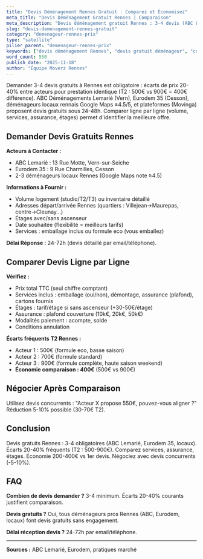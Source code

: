 ```yaml
---
title: "Devis Déménagement Rennes Gratuit : Comparez et Économisez"
meta_title: "Devis Déménagement Gratuit Rennes | Comparaison"
meta_description: "Devis déménagement gratuit Rennes : 3-4 devis (ABC Lemarié, Eurodem 35, locaux). Écarts 20-40% (T2 : 500-900€). Comparez économisez 200-400€."
slug: "devis-demenagement-rennes-gratuit"
category: "demenageur-rennes-prix"
type: "satellite"
pilier_parent: "demenageur-rennes-prix"
keywords: ["devis déménagement Rennes", "devis gratuit déménageur", "comparer devis Rennes"]
word_count: 550
publish_date: "2025-11-18"
author: "Équipe Moverz Rennes"
---
```


Demander 3-4 devis gratuits à Rennes est obligatoire : écarts de prix 20-40% entre acteurs pour prestation identique (T2 : 500€ vs 900€ = 400€ différence). ABC Déménagements Lemarié (Vern), Eurodem 35 (Cesson), déménageurs locaux rennais Google Maps ≥4.5/5, et plateformes (Movinga) proposent devis gratuits sous 24-48h. Comparer ligne par ligne (volume, services, assurance, étages) permet d'identifier la meilleure offre.

## Demander Devis Gratuits Rennes

**Acteurs à Contacter :**
- ABC Lemarié : 13 Rue Motte, Vern-sur-Seiche
- Eurodem 35 : 9 Rue Charmilles, Cesson
- 2-3 déménageurs locaux Rennes (Google Maps note ≥4.5)

**Informations à Fournir :**
- Volume logement (studio/T2/T3) ou inventaire détaillé
- Adresses départ/arrivée Rennes (quartiers : Villejean→Maurepas, centre→Cleunay...)
- Étages avec/sans ascenseur
- Date souhaitée (flexibilité = meilleurs tarifs)
- Services : emballage inclus ou formule eco (vous emballez)

**Délai Réponse :** 24-72h (devis détaillé par email/téléphone).

## Comparer Devis Ligne par Ligne

**Vérifiez :**
- Prix total TTC (seul chiffre comptant)
- Services inclus : emballage (oui/non), démontage, assurance (plafond), cartons fournis
- Étages : tarif/étage si sans ascenseur (+30-50€/étage)
- Assurance : plafond couverture (10k€, 20k€, 50k€)
- Modalités paiement : acompte, solde
- Conditions annulation

**Écarts fréquents T2 Rennes :**
- Acteur 1 : 500€ (formule eco, basse saison)
- Acteur 2 : 700€ (formule standard)
- Acteur 3 : 900€ (formule complète, haute saison weekend)
- **Économie comparaison : 400€** (500€ vs 900€)

## Négocier Après Comparaison

Utilisez devis concurrents : "Acteur X propose 550€, pouvez-vous aligner ?" Réduction 5-10% possible (30-70€ T2).

## Conclusion

Devis gratuits Rennes : 3-4 obligatoires (ABC Lemarié, Eurodem 35, locaux). Écarts 20-40% fréquents (T2 : 500-900€). Comparez services, assurance, étages. Économie 200-400€ vs 1er devis. Négociez avec devis concurrents (-5-10%).

## FAQ

**Combien de devis demander ?**
3-4 minimum. Écarts 20-40% courants justifient comparaison.

**Devis gratuits ?**
Oui, tous déménageurs pros Rennes (ABC, Eurodem, locaux) font devis gratuits sans engagement.

**Délai réception devis ?**
24-72h par email/téléphone.

---
**Sources :** ABC Lemarié, Eurodem, pratiques marché

